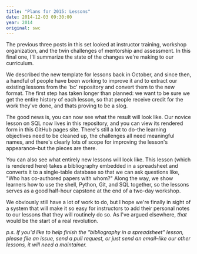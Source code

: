 ```yaml
---
title: "Plans for 2015: Lessons"
date: 2014-12-03 09:30:00
year: 2014
original: swc
---
```

<p>
  The previous
  three
  posts
  in this set looked at instructor training,
  workshop organization,
  and the twin challenges of mentorship and assessment.
  In this final one,
  I'll summarize the state of the changes we're making to our curriculum.
</p>
<p>
  We described the new template for lessons
  back in October,
  and since then,
  a handful of people have been working to improve it
  and to extract our existing lessons from
  the 'bc' repository
  and convert them to the new format.
  The first step has taken longer than planned:
  we want to be sure we get the entire history of each lesson,
  so that people receive credit for the work they've done,
  and thats proving to be a slog.
</p>
<p>
  The good news is,
  you can now see what the result will look like.
  Our novice lesson on SQL now lives in this repository,
  and you can view its rendered form in this GitHub pages site.
  There's still a lot to do–the learning objectives need to be cleaned up,
  the challenges all need meaningful names,
  and there's clearly lots of scope for improving the lesson's appearance–but
  the pieces are there.
</p>
<p>
  You can also see what entirely new lessons will look like.
  This lesson
  (which is rendered here)
  takes a bibliography embedded in a spreadsheet
  and converts it to a single-table database
  so that we can ask questions like, "Who has co-authored papers with whom?"
  Along the way,
  we show learners how to use the shell, Python, Git, and SQL together,
  so the lessons serves as a good half-hour capstone at the end of a two-day workshop.
</p>
<p>
  We obviously still have a lot of work to do,
  but I hope we're finally in sight of a system that will make it so easy for instructors
  to add their personal notes to our lessons
  that they will routinely do so.
  As I've argued
  elsewhere,
  <em>that</em> would be the start of a real revolution.
</p>
<p>
  <em>
    p.s.
    If you'd like to help finish the "bibliography in a spreadsheet" lesson,
    please file an issue,
    send a pull request,
    or just send an email–like our other lessons,
    it will need a maintainer.
  </em>
</p>
